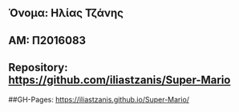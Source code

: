 ## Όνομα: Ηλίας Τζάνης 
## ΑΜ: Π2016083
## Repository: https://github.com/iliastzanis/Super-Mario
##GH-Pages: https://iliastzanis.github.io/Super-Mario/
